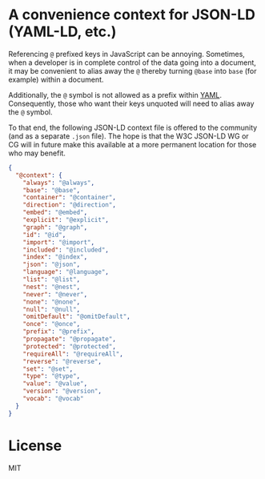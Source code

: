 # A convenience context for JSON-LD (YAML-LD, etc.)

Referencing `@` prefixed keys in JavaScript can be annoying. Sometimes, when a developer is in complete control of the data going into a document, it may be convenient to alias away the `@` thereby turning `@base` into `base` (for example) within a document.

Additionally, the `@` symbol is not allowed as a prefix within [YAML](https://yaml.org/). Consequently, those who want their keys unquoted will need to alias away the `@` symbol.

To that end, the following JSON-LD context file is offered to the community (and as a separate `.json` file). The hope is that the W3C JSON-LD WG or CG will in future make this available at a more permanent location for those who may benefit.

```json
{
  "@context": {
    "always": "@always",
    "base": "@base",
    "container": "@container",
    "direction": "@direction",
    "embed": "@embed",
    "explicit": "@explicit",
    "graph": "@graph",
    "id": "@id",
    "import": "@import",
    "included": "@included",
    "index": "@index",
    "json": "@json",
    "language": "@language",
    "list": "@list",
    "nest": "@nest",
    "never": "@never",
    "none": "@none",
    "null": "@null",
    "omitDefault": "@omitDefault",
    "once": "@once",
    "prefix": "@prefix",
    "propagate": "@propagate",
    "protected": "@protected",
    "requireAll": "@requireAll",
    "reverse": "@reverse",
    "set": "@set",
    "type": "@type",
    "value": "@value",
    "version": "@version",
    "vocab": "@vocab"
  }
}
```

# License

MIT